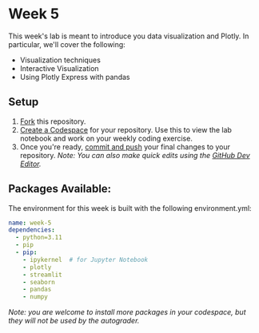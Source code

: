 # Week 5

This week's lab is meant to introduce you data visualization and Plotly. In particular, we'll cover the following:

- Visualization techniques
- Interactive Visualization
- Using Plotly Express with pandas

## Setup

1. [Fork](https://docs.github.com/en/pull-requests/collaborating-with-pull-requests/working-with-forks/fork-a-repo#forking-a-repository) this repository.
2. [Create a Codespace](https://docs.github.com/en/codespaces/developing-in-a-codespace/creating-a-codespace-for-a-repository#creating-a-codespace-for-a-repository) for your repository. Use this to view the lab notebook and work on your weekly coding exercise.
3. Once you're ready, [commit and push](https://docs.github.com/en/codespaces/developing-in-a-codespace/using-source-control-in-your-codespace#committing-your-changes) your final changes to your repository. *Note: You can also make quick edits using the [GitHub Dev Editor](https://docs.github.com/en/codespaces/the-githubdev-web-based-editor#opening-the-githubdev-editor).*

## Packages Available:

The environment for this week is built with the following environment.yml:

```yml
name: week-5
dependencies:
  - python=3.11
  - pip
  - pip:
    - ipykernel  # for Jupyter Notebook
    - plotly
    - streamlit
    - seaborn
    - pandas
    - numpy
```

*Note: you are welcome to install more packages in your codespace, but they will not be used by the autograder.*
